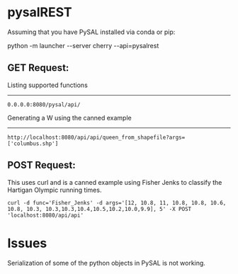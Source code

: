 pysalREST
=========

Assuming that you have PySAL installed via conda or pip:

python -m launcher --server cherry --api=pysalrest

GET Request:
------------

Listing supported functions
____________________________

`0.0.0.0:8080/pysal/api/`

Generating a W using the canned example
________________________________________

`http://localhost:8080/api/api/queen_from_shapefile?args=['columbus.shp']`

POST Request:
-------------

This uses curl and is a canned example using Fisher Jenks to classify the Hartigan Olympic  running times.

`curl -d func='Fisher_Jenks' -d args='[12, 10.8, 11, 10.8, 10.8, 10.6, 10.8, 10.3, 10.3,10.3,10.4,10.5,10.2,10.0,9.9], 5' -X POST 'localhost:8080/api/api'`

Issues
=======

Serialization of some of the python objects in PySAL is not working.  


